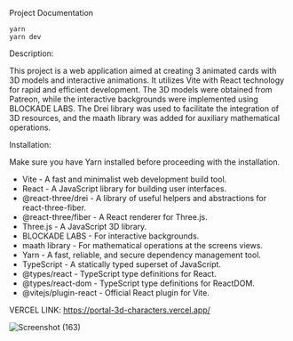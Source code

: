 Project Documentation 

```
yarn
yarn dev
```

Description:

This project is a web application aimed at creating 3 animated cards with 3D models and interactive animations. 
It utilizes Vite with React technology for rapid and efficient development. The 3D models were obtained from Patreon, while the interactive backgrounds were implemented using BLOCKADE LABS. 
The Drei library was used to facilitate the integration of 3D resources, and the maath library was added for auxiliary mathematical operations.

Installation:

Make sure you have Yarn installed before proceeding with the installation.

- Vite - A fast and minimalist web development build tool.
- React - A JavaScript library for building user interfaces.
- @react-three/drei - A library of useful helpers and abstractions for react-three-fiber.
- @react-three/fiber - A React renderer for Three.js.
- Three.js - A JavaScript 3D library.
- BLOCKADE LABS - For interactive backgrounds.
- maath library - For mathematical operations at the screens views.
- Yarn - A fast, reliable, and secure dependency management tool.
- TypeScript - A statically typed superset of JavaScript.
- @types/react - TypeScript type definitions for React.
- @types/react-dom - TypeScript type definitions for ReactDOM.
- @vitejs/plugin-react - Official React plugin for Vite.

VERCEL LINK:
https://portal-3d-characters.vercel.app/


![Screenshot (163)](https://github.com/catiaraquelabreu/portal_characters/assets/131707164/eb3c4be0-901f-47c9-ac6b-3b451b7b5977)

